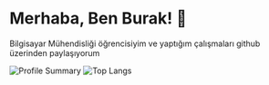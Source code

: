 # Merhaba, Ben Burak! 👋
Bilgisayar Mühendisliği öğrencisiyim ve yaptığım çalışmaları github üzerinden paylaşıyorum

![Profile Summary](https://github-profile-summary-cards.vercel.app/api/cards/profile-details?username=burakltnds&theme=tokyonight)
![Top Langs](https://github-readme-stats.vercel.app/api/top-langs/?username=burakltnds&layout=compact&theme=cobalt)




